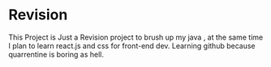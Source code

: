 # Revision
This Project is Just a Revision project to brush up my java , at the same time I plan to learn react.js and css for front-end dev.
Learning github because quarrentine is boring as hell.
